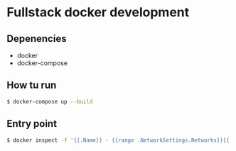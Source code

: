 # Fullstack docker development

## Depenencies

- docker
- docker-compose

## How tu run

```sh
$ docker-compose up --build
```

## Entry point

```sh
$ docker inspect -f '{{.Name}} - {{range .NetworkSettings.Networks}}{{.IPAddress}}{{end}}' $(docker ps -aq)
```
